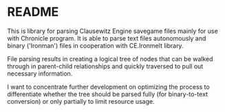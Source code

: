 # README #

This is library for parsing Clausewitz Engine savegame files mainly for use with Chronicle program. It is able to parse text files autonomously and binary ('Ironman') files in cooperation with CE.Ironmelt library.

File parsing results in creating a logical tree of nodes that can be walked through in parent-child relationships and quickly traversed to pull out necessary information.

I want to concentrate further development on optimizing the process to differentiate whether the tree should be parsed fully (for binary-to-text conversion) or only partially to limit resource usage.